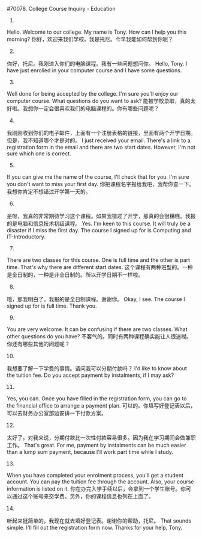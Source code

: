 #70078. College Course Inquiry - Education

1.
Hello. Welcome to our college. My name is Tony. How can I help you this morning?
你好，欢迎来我们学校。我是托尼。今早我能如何帮到你呢？

2.
你好，托尼。我刚进入你们的电脑课程。我有一些问题想问你。
Hello, Tony. I have just enrolled in your computer course and I have some questions.

3.
Well done for being accepted by the college. I'm sure you'll enjoy our computer course. What questions do you want to ask?
能被学校录取，真的太好啦。我想你一定会很喜欢我们的电脑课程的。你有哪些问题呢？

4.
我刚刚收到你们的电子邮件，上面有一个注册表格的链接，里面有两个开学日期。但是，我不知道哪个才是对的。
I just received your email. There's a link to a registration form in the email and there are two start dates. However, I'm not sure which one is correct.

5.
If you can give me the name of the course, I'll check that for you. I'm sure you don't want to miss your first day.
你把课程名字报给我吧，我帮你查一下。我想你肯定不想错过开学第一天的。

6.
是呀，我真的非常期待学习这个课程。如果我错过了开学，那真的会很糟糕。我报的是电脑和信息技术初级课程。
Yes. I'm keen to this course. It will truly be a disaster if I miss the first day. The course I signed up for is Computing and IT-Introductory.

7.
There are two classes for this course. One is full time and the other is part time. That's why there are different start dates.
这个课程有两种班型的。一种是全日制的，一种是非全日制的。所以开学日期不一样啦。

8.
哦，那我明白了。我报的是全日制课程。谢谢你。
Okay, I see. The course I signed up for is full time. Thank you.

9.
You are very welcome. It can be confusing if there are two classes. What other questions do you have?
不客气的。同时有两种课程确实能让人很迷糊。你还有哪些其他的问题呢？

10.
我想要了解一下学费的事情。请问我可以分期付款吗？
I'd like to know about the tuition fee. Do you accept payment by instalments, if I may ask?

11.
Yes, you can. Once you have filled in the registration form, you can go to the financial office to arrange a payment plan.
可以的。你填写好登记表以后，可以去财务办公室那边安排一下付款方案。

12.
太好了。对我来说，分期付款比一次性付款容易很多。因为我在学习期间会做兼职工作。
That's great. For me, payment by instalments can be much easier than a lump sum payment, because I'll work part time while I study.

13.
When you have completed your enrolment process, you'll get a student account. You can pay the tuition fee through the account. Also, your course information is listed on it.
你在办完入学手续以后，会拿到一个学生账号。你可以通过这个账号来交学费。另外，你的课程信息也列在上面了。

14.
听起来挺简单的，我现在就去填好登记表。谢谢你的帮助，托尼。
That sounds simple. I'll fill out the registration form now. Thanks for your help, Tony.